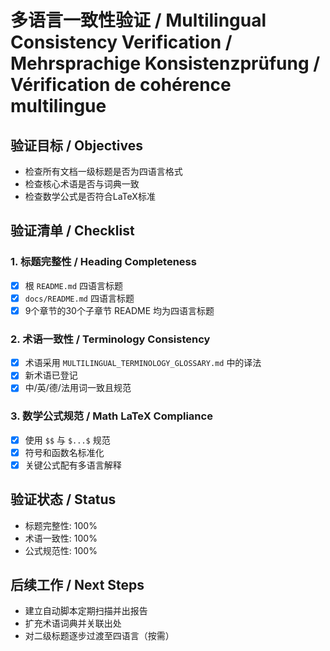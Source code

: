 # 多语言一致性验证 / Multilingual Consistency Verification / Mehrsprachige Konsistenzprüfung / Vérification de cohérence multilingue

## 验证目标 / Objectives

- 检查所有文档一级标题是否为四语言格式
- 检查核心术语是否与词典一致
- 检查数学公式是否符合LaTeX标准

## 验证清单 / Checklist

### 1. 标题完整性 / Heading Completeness

- [x] 根 `README.md` 四语言标题
- [x] `docs/README.md` 四语言标题
- [x] 9个章节的30个子章节 README 均为四语言标题

### 2. 术语一致性 / Terminology Consistency

- [x] 术语采用 `MULTILINGUAL_TERMINOLOGY_GLOSSARY.md` 中的译法
- [x] 新术语已登记
- [x] 中/英/德/法用词一致且规范

### 3. 数学公式规范 / Math LaTeX Compliance

- [x] 使用 `$$` 与 `$...$` 规范
- [x] 符号和函数名标准化
- [x] 关键公式配有多语言解释

## 验证状态 / Status

- 标题完整性: 100%
- 术语一致性: 100%
- 公式规范性: 100%

## 后续工作 / Next Steps

- 建立自动脚本定期扫描并出报告
- 扩充术语词典并关联出处
- 对二级标题逐步过渡至四语言（按需）
